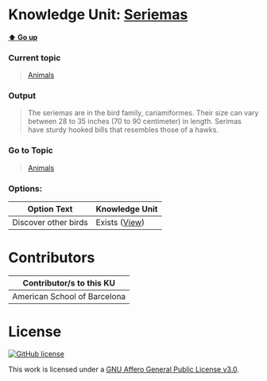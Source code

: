 # Knowledge Unit: [Seriemas](../../knowledge_units/animals/seriemas.md)

#### [:arrow_up: Go up](../../topics/animals.md)
### Current topic
> [Animals](../../topics/animals.md)
### Output
> The seriemas are in the bird family, cariamiformes. Their size can vary between 28 to 35 inches (70 to 90 centimeter) in length. Serimas have sturdy hooked bills that resembles those of a hawks.
### Go to Topic
> [Animals](../../topics/animals.md)

### Options: 

| Option Text | Knowledge Unit |
| - | - |  
| Discover other birds  |  Exists ([View](../../knowledge_units/animals/discover-other-birds.md))  | 

# Contributors

| Contributor/s to this KU |
| - | 
| American School of Barcelona |

# License
[![GitHub license](https://img.shields.io/github/license/inbrainz/cerebro)](https://github.com/inbrainz/cerebro/blob/master/LICENSE)

This work is licensed under a [GNU Affero General Public License v3.0](https://www.gnu.org/licenses/agpl-3.0.txt).